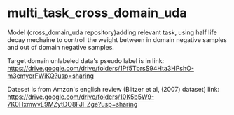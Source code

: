 # multi_task_cross_domain_uda


Model (cross_domain_uda repository)adding relevant task, using half life decay mechaine to controll the weight between in domain negative samples and out of domain negative samples.


Target domain unlabeled data's pseudo label is in 
link: https://drive.google.com/drive/folders/1Pf5TbrsS94Hta3HPshO-m3emyerFWiKQ?usp=sharing

Dateset is from Amzon's english review (Blitzer et al, (2007) dataset)
link: https://drive.google.com/drive/folders/10K5b5W9-7K0HxmwvE9MZytDO8FJl_Zge?usp=sharing
